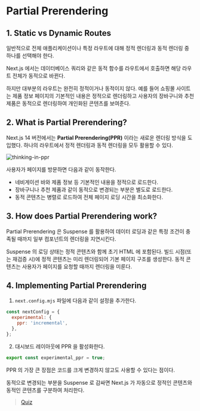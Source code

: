 # Partial Prerendering

## 1. Static vs Dynamic Routes

일반적으로 전체 애플리케이션이나 특정 라우트에 대해 정적 렌더링과 동적 렌더링 중 하나를 선택해야 한다.

Next.js 에서는 데이터베이스 쿼리와 같은 동적 함수를 라우트에서 호출하면 해당 라우트 전체가 동적으로 바뀐다.

하지만 대부분의 라우트는 완전히 정적이거나 동적이지 않다. 예를 들어 쇼핑몰 사이트는 제품 정보 페이지의 기본적인 내용은 정적으로 렌더링하고 사용자의 장바구니와 추천 제품은 동적으로 렌더링하여 개인화된 콘텐츠를 보여준다.

## 2. What is Partial Prerendering?

Next.js 14 버전에서는 **Partial Prerendering(PPR)** 이라는 새로운 렌더링 방식을 도입했다. 하나의 라우트에서 정적 렌더링과 동적 렌더링을 모두 활용할 수 있다.

![thinking-in-ppr](https://github.com/user-attachments/assets/ba3eda87-4fa1-4219-b705-5b6d75d6021c)

사용자가 페이지를 방문하면 다음과 같이 동작한다.

- 네비게이션 바와 제품 정보 등 기본적인 내용을 정적으로 로드한다.
- 장바구니나 추천 제품과 같이 동적으로 변경되는 부분은 별도로 로드한다.
- 동적 콘텐츠는 병렬로 로드하여 전체 페이지 로딩 시간을 최소화한다.

## 3. How does Partial Prerendering work?

Partial Prerendering 은 Suspense 를 활용하여 데이터 로딩과 같은 특정 조건이 충족될 때까지 일부 컴포넌트의 렌더링을 지연시킨다.

Suspense 의 로딩 상태는 정적 콘텐츠와 함께 초기 HTML 에 포함된다. 빌드 시점(또는 재검증 시)에 정적 콘텐츠는 미리 렌더링되어 기본 페이지 구조를 생성한다. 동적 콘텐츠는 사용자가 페이지를 요청할 때까지 렌더링을 미룬다.

## 4. Implementing Partial Prerendering

1. `next.config.mjs` 파일에 다음과 같이 설정을 추가한다.

```js
const nextConfig = {
  experimental: {
    ppr: 'incremental',
  },
};
```

2. 대시보드 레이아웃에 PPR 을 활성화한다.

```js
export const experimental_ppr = true;
```

PPR 의 가장 큰 장점은 코드를 크게 변경하지 않고도 사용할 수 있다는 점이다.

동적으로 변경되는 부분을 Suspense 로 감싸면 Next.js 가 자동으로 정적인 콘텐츠와 동적인 콘텐츠를 구분하여 처리한다.

> [Quiz](./quiz.md)

